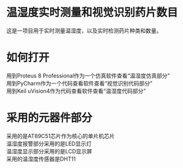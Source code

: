 # 温湿度实时测量和视觉识别药片数目
这是一项目用于实时测量温湿度，以及实时检测药片种类和数量。  
# 如何打开
用到Proteus 8 Professional作为一个仿真软件查看“温湿度仿真部分”  
用到PyCharm作为一个代码查看软件查看“视觉识别代码部分”  
用到Keil uVision4作为代码查看软件查看“温湿度代码部分”  
# 采用的元器件部分
采用的是AT89C51芯片作为核心的单片机芯片  
温湿度报警部分采用的是LED显示灯  
温湿度显示部分采用的是LCD显示屏  
采用的温湿度传感器是DHT11  
